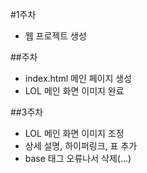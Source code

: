 #1주차
- 웹 프로젝트 생성

##주차
- index.html 메인 페이지 생성
- LOL 메인 화면 이미지 완료

##3주차
- LOL 메인 화면 이미지 조정
- 상세 설명, 하이퍼링크, 표 추가
- base 태그 오류나서 삭제(...)
